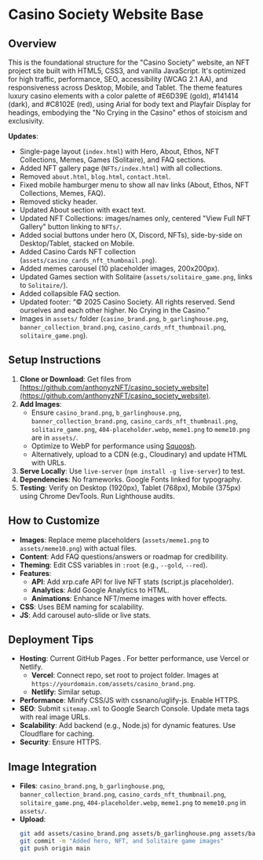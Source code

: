 # Casino Society Website Base

## Overview
This is the foundational structure for the "Casino Society" website, an NFT project site built with HTML5, CSS3, and vanilla JavaScript. It's optimized for high traffic, performance, SEO, accessibility (WCAG 2.1 AA), and responsiveness across Desktop, Mobile, and Tablet. The theme features luxury casino elements with a color palette of #E6D39E (gold), #141414 (dark), and #C8102E (red), using Arial for body text and Playfair Display for headings, embodying the "No Crying in the Casino" ethos of stoicism and exclusivity.

**Updates**:
- Single-page layout (`index.html`) with Hero, About, Ethos, NFT Collections, Memes, Games (Solitaire), and FAQ sections.
- Added NFT gallery page (`NFTs/index.html`) with all collections.
- Removed `about.html`, `blog.html`, `contact.html`.
- Fixed mobile hamburger menu to show all nav links (About, Ethos, NFT Collections, Memes, FAQ).
- Removed sticky header.
- Updated About section with exact text.
- Updated NFT Collections: images/names only, centered "View Full NFT Gallery" button linking to `NFTs/`.
- Added social buttons under hero (X, Discord, NFTs), side-by-side on Desktop/Tablet, stacked on Mobile.
- Added Casino Cards NFT collection (`assets/casino_cards_nft_thumbnail.png`).
- Added memes carousel (10 placeholder images, 200x200px).
- Updated Games section with Solitaire (`assets/solitaire_game.png`, links to `Solitaire/`).
- Added collapsible FAQ section.
- Updated footer: “© 2025 Casino Society. All rights reserved. Send ourselves and each other higher. No Crying in the Casino.”
- Images in `assets/` folder (`casino_brand.png`, `b_garlinghouse.png`, `banner_collection_brand.png`, `casino_cards_nft_thumbnail.png`, `solitaire_game.png`).

## Setup Instructions
1. **Clone or Download**: Get files from [https://github.com/anthonyzNFT/casino_society_website](https://github.com/anthonyzNFT/casino_society_website).
2. **Add Images**:
   - Ensure `casino_brand.png`, `b_garlinghouse.png`, `banner_collection_brand.png`, `casino_cards_nft_thumbnail.png`, `solitaire_game.png`, `404-placeholder.webp`, `meme1.png` to `meme10.png` are in `assets/`.
   - Optimize to WebP for performance using [Squoosh](https://squoosh.app/).
   - Alternatively, upload to a CDN (e.g., Cloudinary) and update HTML with URLs.
3. **Serve Locally**: Use `live-server` (`npm install -g live-server`) to test.
4. **Dependencies**: No frameworks. Google Fonts linked for typography.
5. **Testing**: Verify on Desktop (1920px), Tablet (768px), Mobile (375px) using Chrome DevTools. Run Lighthouse audits.

## How to Customize
- **Images**: Replace meme placeholders (`assets/meme1.png` to `assets/meme10.png`) with actual files.
- **Content**: Add FAQ questions/answers or roadmap for credibility.
- **Theming**: Edit CSS variables in `:root` (e.g., `--gold`, `--red`).
- **Features**:
  - **API**: Add xrp.cafe API for live NFT stats (script.js placeholder).
  - **Analytics**: Add Google Analytics to HTML.
  - **Animations**: Enhance NFT/meme images with hover effects.
- **CSS**: Uses BEM naming for scalability.
- **JS**: Add carousel auto-slide or live stats.

## Deployment Tips
- **Hosting**: Current GitHub Pages [](https://anthonyznft.github.io/casino_society_website/). For better performance, use Vercel or Netlify.
  - **Vercel**: Connect repo, set root to project folder. Images at `https://yourdomain.com/assets/casino_brand.png`.
  - **Netlify**: Similar setup.
- **Performance**: Minify CSS/JS with cssnano/uglify-js. Enable HTTPS.
- **SEO**: Submit `sitemap.xml` to Google Search Console. Update meta tags with real image URLs.
- **Scalability**: Add backend (e.g., Node.js) for dynamic features. Use Cloudflare for caching.
- **Security**: Ensure HTTPS.

## Image Integration
- **Files**: `casino_brand.png`, `b_garlinghouse.png`, `banner_collection_brand.png`, `casino_cards_nft_thumbnail.png`, `solitaire_game.png`, `404-placeholder.webp`, `meme1.png` to `meme10.png` in `assets/`.
- **Upload**:
  ```bash
  git add assets/casino_brand.png assets/b_garlinghouse.png assets/banner_collection_brand.png assets/casino_cards_nft_thumbnail.png assets/solitaire_game.png
  git commit -m "Added hero, NFT, and Solitaire game images"
  git push origin main
